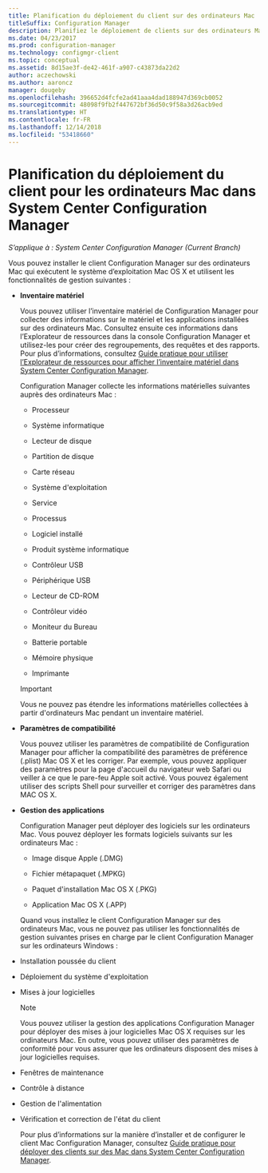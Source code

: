```yaml
---
title: Planification du déploiement du client sur des ordinateurs Mac
titleSuffix: Configuration Manager
description: Planifiez le déploiement de clients sur des ordinateurs Mac dans System Center Configuration Manager.
ms.date: 04/23/2017
ms.prod: configuration-manager
ms.technology: configmgr-client
ms.topic: conceptual
ms.assetid: 8d15ae3f-de42-461f-a907-c43873da22d2
author: aczechowski
ms.author: aaroncz
manager: dougeby
ms.openlocfilehash: 396652d4fcfe2ad41aaa4dad188947d369cb0052
ms.sourcegitcommit: 48098f9fb2f447672bf36d50c9f58a3d26acb9ed
ms.translationtype: HT
ms.contentlocale: fr-FR
ms.lasthandoff: 12/14/2018
ms.locfileid: "53418660"
---
```

# <a name="planning-for-client-deployment-to-mac-computers-in-system-center-configuration-manager"></a>Planification du déploiement du client pour les ordinateurs Mac dans System Center Configuration Manager

*S’applique à : System Center Configuration Manager (Current Branch)*

Vous pouvez installer le client Configuration Manager sur des ordinateurs Mac qui exécutent le système d’exploitation Mac OS X et utilisent les fonctionnalités de gestion suivantes :  

- **Inventaire matériel**  

   Vous pouvez utiliser l’inventaire matériel de Configuration Manager pour collecter des informations sur le matériel et les applications installées sur des ordinateurs Mac. Consultez ensuite ces informations dans l’Explorateur de ressources dans la console Configuration Manager et utilisez-les pour créer des regroupements, des requêtes et des rapports. Pour plus d’informations, consultez [Guide pratique pour utiliser l’Explorateur de ressources pour afficher l’inventaire matériel dans System Center Configuration Manager](../../../../core/clients/manage/inventory/use-resource-explorer-to-view-hardware-inventory.md).  

   Configuration Manager collecte les informations matérielles suivantes auprès des ordinateurs Mac :  

  -   Processeur  

  -   Système informatique  

  -   Lecteur de disque  

  -   Partition de disque  

  -   Carte réseau  

  -   Système d'exploitation  

  -   Service  

  -   Processus  

  -   Logiciel installé  

  -   Produit système informatique  

  -   Contrôleur USB  

  -   Périphérique USB  

  -   Lecteur de CD-ROM  

  -   Contrôleur vidéo  

  -   Moniteur du Bureau  

  -   Batterie portable  

  -   Mémoire physique  

  -   Imprimante  

  > [!IMPORTANT]  
  >  Vous ne pouvez pas étendre les informations matérielles collectées à partir d'ordinateurs Mac pendant un inventaire matériel.  

- **Paramètres de compatibilité**  

   Vous pouvez utiliser les paramètres de compatibilité de Configuration Manager pour afficher la compatibilité des paramètres de préférence (.plist) Mac OS X et les corriger. Par exemple, vous pouvez appliquer des paramètres pour la page d'accueil du navigateur web Safari ou veiller à ce que le pare-feu Apple soit activé. Vous pouvez également utiliser des scripts Shell pour surveiller et corriger des paramètres dans MAC OS X.  

- **Gestion des applications**  

   Configuration Manager peut déployer des logiciels sur les ordinateurs Mac. Vous pouvez déployer les formats logiciels suivants sur les ordinateurs Mac :  

  -   Image disque Apple (.DMG)  

  -   Fichier métapaquet (.MPKG)  

  -   Paquet d'installation Mac OS X (.PKG)  

  -   Application Mac OS X (.APP)  

  Quand vous installez le client Configuration Manager sur des ordinateurs Mac, vous ne pouvez pas utiliser les fonctionnalités de gestion suivantes prises en charge par le client Configuration Manager sur les ordinateurs Windows :  

- Installation poussée du client  

- Déploiement du système d'exploitation  

- Mises à jour logicielles  

  > [!NOTE]  
  >  Vous pouvez utiliser la gestion des applications Configuration Manager pour déployer des mises à jour logicielles Mac OS X requises sur les ordinateurs Mac. En outre, vous pouvez utiliser des paramètres de conformité pour vous assurer que les ordinateurs disposent des mises à jour logicielles requises.  

- Fenêtres de maintenance  

- Contrôle à distance  

- Gestion de l'alimentation  

- Vérification et correction de l'état du client  

  Pour plus d’informations sur la manière d’installer et de configurer le client Mac Configuration Manager, consultez [Guide pratique pour déployer des clients sur des Mac dans System Center Configuration Manager](../../../../core/clients/deploy/deploy-clients-to-macs.md).
